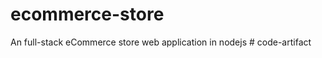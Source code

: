 # ecommerce-store
An full-stack eCommerce store web application in nodejs 
#   c o d e - a r t i f a c t  
 
